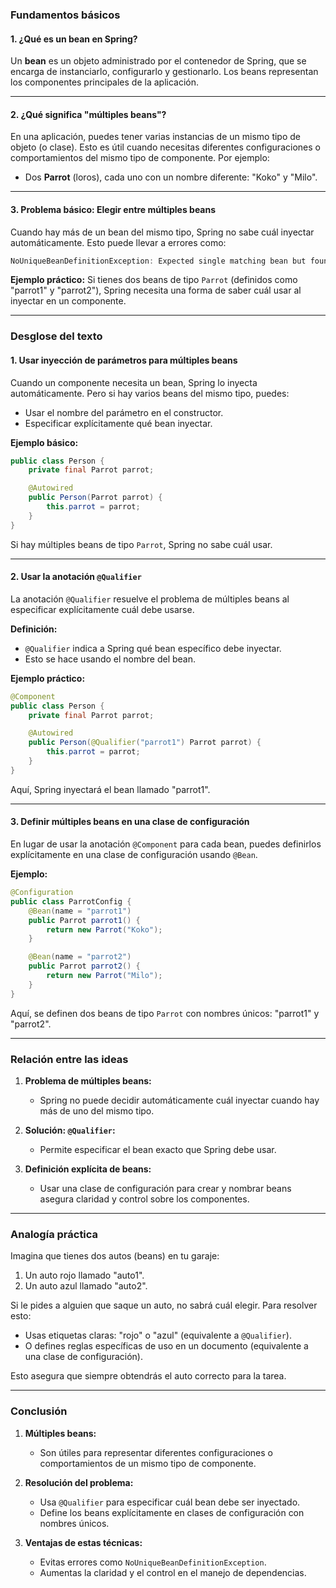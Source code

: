 ### **Fundamentos básicos**

#### **1. ¿Qué es un bean en Spring?**
Un **bean** es un objeto administrado por el contenedor de Spring, que se encarga de instanciarlo, configurarlo y gestionarlo. Los beans representan los componentes principales de la aplicación.

---

#### **2. ¿Qué significa "múltiples beans"?**
En una aplicación, puedes tener varias instancias de un mismo tipo de objeto (o clase). Esto es útil cuando necesitas diferentes configuraciones o comportamientos del mismo tipo de componente. Por ejemplo:
- Dos **Parrot** (loros), cada uno con un nombre diferente: "Koko" y "Milo".

---

#### **3. Problema básico: Elegir entre múltiples beans**
Cuando hay más de un bean del mismo tipo, Spring no sabe cuál inyectar automáticamente. Esto puede llevar a errores como:
```java
NoUniqueBeanDefinitionException: Expected single matching bean but found 2
```

**Ejemplo práctico:**
Si tienes dos beans de tipo `Parrot` (definidos como "parrot1" y "parrot2"), Spring necesita una forma de saber cuál usar al inyectar en un componente.

---

### **Desglose del texto**

#### **1. Usar inyección de parámetros para múltiples beans**
Cuando un componente necesita un bean, Spring lo inyecta automáticamente. Pero si hay varios beans del mismo tipo, puedes:
- Usar el nombre del parámetro en el constructor.
- Especificar explícitamente qué bean inyectar.

**Ejemplo básico:**
```java
public class Person {
    private final Parrot parrot;

    @Autowired
    public Person(Parrot parrot) {
        this.parrot = parrot;
    }
}
```

Si hay múltiples beans de tipo `Parrot`, Spring no sabe cuál usar.

---

#### **2. Usar la anotación `@Qualifier`**
La anotación `@Qualifier` resuelve el problema de múltiples beans al especificar explícitamente cuál debe usarse.

**Definición:**
- `@Qualifier` indica a Spring qué bean específico debe inyectar.
- Esto se hace usando el nombre del bean.

**Ejemplo práctico:**
```java
@Component
public class Person {
    private final Parrot parrot;

    @Autowired
    public Person(@Qualifier("parrot1") Parrot parrot) {
        this.parrot = parrot;
    }
}
```

Aquí, Spring inyectará el bean llamado "parrot1".

---

#### **3. Definir múltiples beans en una clase de configuración**
En lugar de usar la anotación `@Component` para cada bean, puedes definirlos explícitamente en una clase de configuración usando `@Bean`.

**Ejemplo:**
```java
@Configuration
public class ParrotConfig {
    @Bean(name = "parrot1")
    public Parrot parrot1() {
        return new Parrot("Koko");
    }

    @Bean(name = "parrot2")
    public Parrot parrot2() {
        return new Parrot("Milo");
    }
}
```

Aquí, se definen dos beans de tipo `Parrot` con nombres únicos: "parrot1" y "parrot2".

---

### **Relación entre las ideas**

1. **Problema de múltiples beans:**
    - Spring no puede decidir automáticamente cuál inyectar cuando hay más de uno del mismo tipo.

2. **Solución: `@Qualifier`:**
    - Permite especificar el bean exacto que Spring debe usar.

3. **Definición explícita de beans:**
    - Usar una clase de configuración para crear y nombrar beans asegura claridad y control sobre los componentes.

---

### **Analogía práctica**

Imagina que tienes dos autos (beans) en tu garaje:
1. Un auto rojo llamado "auto1".
2. Un auto azul llamado "auto2".

Si le pides a alguien que saque un auto, no sabrá cuál elegir. Para resolver esto:
- Usas etiquetas claras: "rojo" o "azul" (equivalente a `@Qualifier`).
- O defines reglas específicas de uso en un documento (equivalente a una clase de configuración).

Esto asegura que siempre obtendrás el auto correcto para la tarea.

---

### **Conclusión**

1. **Múltiples beans:**
    - Son útiles para representar diferentes configuraciones o comportamientos de un mismo tipo de componente.

2. **Resolución del problema:**
    - Usa `@Qualifier` para especificar cuál bean debe ser inyectado.
    - Define los beans explícitamente en clases de configuración con nombres únicos.

3. **Ventajas de estas técnicas:**
    - Evitas errores como `NoUniqueBeanDefinitionException`.
    - Aumentas la claridad y el control en el manejo de dependencias.